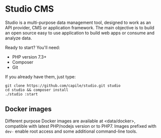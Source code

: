 # Studio CMS

Studio is a multi-purpose data management tool, designed to work as an API provider, CMS or application framework. The main objective is to build an open source easy to use application to build web apps or consume and analyze data.

Ready to start? You'll need:

- PHP version 7.3+
- Composer
- Git

If you already have them, just type:
```
git clone https://github.com/capile/studio.git studio
cd studio && composer install
./studio :start
```

## Docker images

Different purpose Docker images are available at <data/docker>, compatible with latest PHP/nodejs version or to PHP7. Images prefixed with `dev-` enable root access and some additional command-line tools.